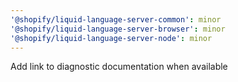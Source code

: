 ```yaml
---
'@shopify/liquid-language-server-common': minor
'@shopify/liquid-language-server-browser': minor
'@shopify/liquid-language-server-node': minor
---
```


Add link to diagnostic documentation when available

